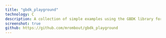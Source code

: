 ```yaml
---
title: "gbdk_playground"
technology: C
description: A collection of simple examples using the GBDK library for the Game Boy.
screenshot: true
github: https://github.com/mrombout/gbdk_playground
---
```

